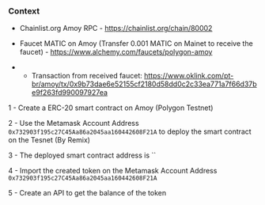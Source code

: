 ### Context

- Chainlist.org Amoy RPC - https://chainlist.org/chain/80002

- Faucet MATIC on Amoy (Transfer 0.001 MATIC on Mainet to receive the faucet) - https://www.alchemy.com/faucets/polygon-amoy

- - Transaction from received faucet: https://www.oklink.com/pt-br/amoy/tx/0x9b73dae6e52155cf2180d58dd0c2c33ea771a7f66d37be9f263fd990097927ea

1 - Create a ERC-20 smart contract on Amoy (Polygon Testnet)

2 - Use the Metamask Account Address `0x732903f195c27C45Aa86a2045aa160442608F21A` to deploy the smart contract on the Tesnet (By Remix)

3 - The deployed smart contract address is ``

4 - Import the created token on the Metamask Account Address `0x732903f195c27C45Aa86a2045aa160442608F21A`

5 - Create an API to get the balance of the token
